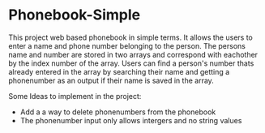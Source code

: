 # Phonebook-Simple

This project web based phonebook in simple terms. It allows the users to enter a name and phone number belonging to the person. The persons name and number are stored in two arrays and correspond with eachother by the index number of the array. Users can find a person's number thats already entered in the array by searching their name and getting a phonenumber as an output if their name is saved in the array.

Some Ideas to implement in the project:
- Add a a way to delete phonenumbers from the phonebook
- The phonenumber input only allows intergers and no string values
